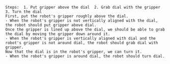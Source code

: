 
    Steps:  1. Put gripper above the dial  2. Grab dial with the gripper  3. Turn the dial
    First, put the robot's gripper roughly above the dial.
    - When the robot's gripper is not vertically aligned with the dial, the robot should put gripper above dial.
    Once the gripper is lined up above the dial, we should be able to grab the dial by moving the gripper down around it.
    - When the robot's gripper is vertically aligned with dial and the robot's gripper is not around dial, the robot should grab dial with gripper.
    Now that the dial is in the robot's gripper, we can turn it.
    - When the robot's gripper is around dial, the robot should turn dial.